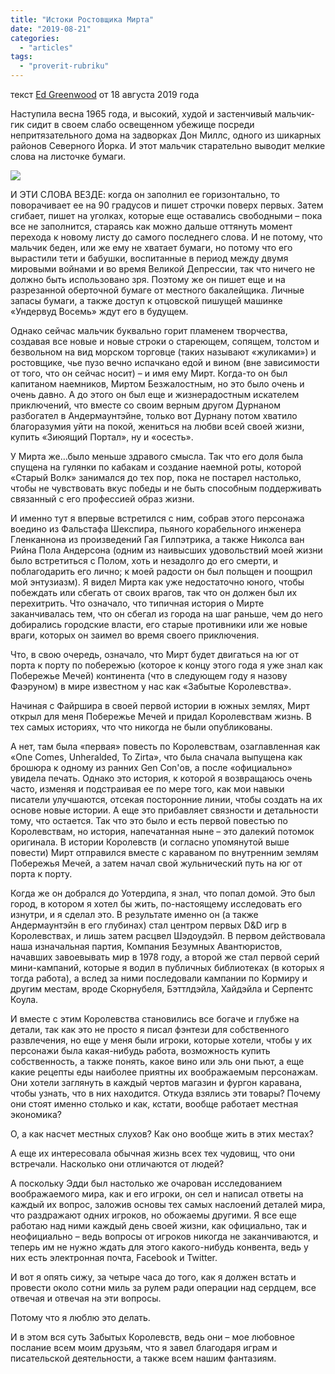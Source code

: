 ```yaml
---
title: "Истоки Ростовщика Мирта"
date: "2019-08-21"
categories: 
  - "articles"
tags: 
  - "proverit-rubriku"
---
```


текст [Ed Greenwood](https://vk.com/away.php?to=https://www.enworld.org/forum/member.php?7010779-Ed-Greenwood&cc_key=) от 18 августа 2019 года

Наступила весна 1965 года, и высокий, худой и застенчивый мальчик-гик сидит в своем слабо освещенном убежище посреди непритязательного дома на задворках Дон Миллс, одного из шикарных районов Северного Йорка. И этот мальчик старательно выводит мелкие слова на листочке бумаги.

![](https://sun9-37.userapi.com/c850236/v850236802/1d0453/kC9Q9KcF8JQ.jpg)

И ЭТИ СЛОВА ВЕЗДЕ: когда он заполнил ее горизонтально, то поворачивает ее на 90 градусов и пишет строчки поверх первых. Затем сгибает, пишет на уголках, которые еще оставались свободными – пока все не заполнится, стараясь как можно дальше оттянуть момент перехода к новому листу до самого последнего слова. И не потому, что мальчик беден, или же ему не хватает бумаги, но потому что его вырастили тети и бабушки, воспитанные в период между двумя мировыми войнами и во время Великой Депрессии, так что ничего не должно быть использовано зря. Поэтому же он пишет еще и на разрезанной оберточной бумаге от местного бакалейщика. Личные запасы бумаги, а также доступ к отцовской пишущей машинке «Ундервуд Восемь» ждут его в будущем.

Однако сейчас мальчик буквально горит пламенем творчества, создавая все новые и новые строки о стареющем, сопящем, толстом и безвольном на вид морском торговце (таких называют «жуликами») и ростовщике, чье пузо вечно испачкано едой и вином (вне зависимости от того, что он сейчас носит) – и имя ему Мирт. Когда-то он был капитаном наемников, Миртом Безжалостным, но это было очень и очень давно. А до этого он был еще и жизнерадостным искателем приключений, что вместе со своим верным другом Дурнаном разбогател в Андермаунтэйне, только вот Дурнану потом хватило благоразумия уйти на покой, жениться на любви всей своей жизни, купить «Зиюящий Портал», ну и «осесть».  
  
У Мирта же…было меньше здравого смысла. Так что его доля была спущена на гулянки по кабакам и создание наемной роты, которой «Старый Волк» занимался до тех пор, пока не постарел настолько, чтобы не чувствовать вкус победы и не быть способным поддерживать связанный с его профессией образ жизни.

И именно тут я впервые встретился с ним, собрав этого персонажа воедино из Фальстафа Шекспира, пьяного корабельного инженера Гленканнона из произведений Гая Гилпэтрика, а также Николса ван Рийна Пола Андерсона (одним из наивысших удовольствий моей жизни было встретиться с Полом, хоть и незадолго до его смерти, и поблагодарить его лично; к моей радости он был польщен и поощрил мой энтузиазм). Я видел Мирта как уже недостаточно юного, чтобы побеждать или сбегать от своих врагов, так что он должен был их перехитрить. Что означало, что типичная история о Мирте заканчивалась тем, что он сбегал из города на шаг раньше, чем до него добирались городские власти, его старые противники или же новые враги, которых он заимел во время своего приключения.  
  
Что, в свою очередь, означало, что Мирт будет двигаться на юг от порта к порту по побережью (которое к концу этого года я уже знал как Побережье Мечей) континента (что в следующем году я назову Фаэруном) в мире известном у нас как «Забытые Королевства».

Начиная с Файршира в своей первой истории в южных землях, Мирт открыл для меня Побережье Мечей и придал Королевствам жизнь. В тех самых историях, что что никогда не были опубликованы.

А нет, там была «первая» повесть по Королевствам, озаглавленная как «One Comes, Unheralded, To Zirta», что была сначала выпущена как брошюра к одному из ранних Gen Con'ов, а после «официально» увидела печать. Однако это история, к которой я возвращаюсь очень часто, изменяя и подстраивая ее по мере того, как мои навыки писатели улучшаются, отсекая посторонние линии, чтобы создать на их основе новые истории. А еще это прибавляет связности и детальности тому, что остается. Так что это было и есть первой повестью по Королевствам, но история, напечатанная ныне – это далекий потомок оригинала. В истории Королевств (и согласно упомянутой выше повести) Мирт отправился вместе с караваном по внутренним землям Побережья Мечей, а затем начал свой жульнический путь на юг от порта к порту.

Когда же он добрался до Уотердипа, я знал, что попал домой. Это был город, в котором я хотел бы жить, по-настоящему исследовать его изнутри, и я сделал это. В результате именно он (а также Андермаунтэйн в его глубинах) стал центром первых D&D игр в Королевствах, и лишь затем расцвел Шэдоудэйл. В первом действовала наша изначальная партия, Компания Безумных Авантюристов, начавших завоевывать мир в 1978 году, а второй же стал первой серий мини-кампаний, которые я водил в публичных библиотеках (в которых я тогда работа), а вслед за ними последовали кампании по Кормиру и другим местам, вроде Скорнубеля, Бэттлдэйла, Хайдэйла и Серпентс Коула.

И вместе с этим Королевства становились все богаче и глубже на детали, так как это не просто я писал фэнтези для собственного развлечения, но еще у меня были игроки, которые хотели, чтобы у их персонажи была какая-нибудь работа, возможность купить собственность, а также понять, какое вино или эль они пьют, а еще какие рецепты еды наиболее приятны их воображаемым персонажам. Они хотели заглянуть в каждый чертов магазин и фургон каравана, чтобы узнать, что в них находится. Откуда взялись эти товары? Почему они стоят именно столько и как, кстати, вообще работает местная экономика?

О, а как насчет местных слухов? Как оно вообще жить в этих местах?

А еще их интересовала обычная жизнь всех тех чудовищ, что они встречали. Насколько они отличаются от людей?

А поскольку Эдди был настолько же очарован исследованием воображаемого мира, как и его игроки, он сел и написал ответы на каждый их вопрос, заложив основы тех самых наслоений деталей мира, что раздражают одних игроков, но обожаемы другими. Я все еще работаю над ними каждый день своей жизни, как официально, так и неофициально – ведь вопросы от игроков никогда не заканчиваются, и теперь им не нужно ждать для этого какого-нибудь конвента, ведь у них есть электронная почта, Facebook и Twitter.

И вот я опять сижу, за четыре часа до того, как я должен встать и провести около сотни миль за рулем ради операции над сердцем, все отвечая и отвечая на эти вопросы.

Потому что я люблю это делать.

И в этом вся суть Забытых Королевств, ведь они – мое любовное послание всем моим друзьям, что я завел благодаря играм и писательской деятельности, а также всем нашим фантазиям.
